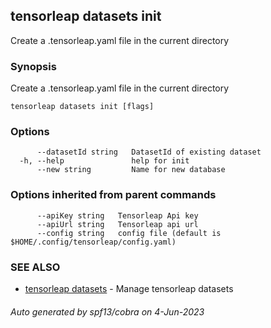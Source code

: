 ## tensorleap datasets init

Create a .tensorleap.yaml file in the current directory

### Synopsis

Create a .tensorleap.yaml file in the current directory

```
tensorleap datasets init [flags]
```

### Options

```
      --datasetId string   DatasetId of existing dataset
  -h, --help               help for init
      --new string         Name for new database
```

### Options inherited from parent commands

```
      --apiKey string   Tensorleap Api key
      --apiUrl string   Tensorleap api url
      --config string   config file (default is $HOME/.config/tensorleap/config.yaml)
```

### SEE ALSO

* [tensorleap datasets](tensorleap_datasets.md)	 - Manage tensorleap datasets

###### Auto generated by spf13/cobra on 4-Jun-2023
